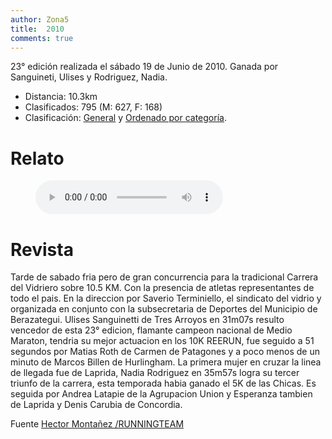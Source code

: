 ```yaml
---
author: Zona5
title:  2010
comments: true
---
```

23° edición realizada el sábado 19 de Junio de 2010. Ganada por Sanguineti, Ulises y Rodriguez, Nadia.

* Distancia: 10.3km
* Clasificados: 795 (M: 627, F: 168)
* Clasificación: [General](/clasificacion/2010/2010.html) y [Ordenado por categoría](/clasificacion/2010/2010cat.html).

# Relato

<figure>
    <audio
        controls
        src="/assets/audio/relatos/2010.mp3">
            Your browser does not support the
            <code>audio</code> element.
    </audio>
</figure>

# Revista

Tarde de sabado fria pero de gran concurrencia para la tradicional Carrera del Vidriero sobre 10.5 KM. Con la presencia de atletas representantes de todo el pais. En la direccion por Saverio Terminiello, el sindicato del vidrio y organizada en conjunto con la subsecretaria de Deportes del Municipio de Berazategui.
       Ulises Sanguinetti de Tres Arroyos en 31m07s resulto vencedor de esta 23° edicion, flamante campeon nacional de Medio Maraton, tendria su mejor actuacion en los 10K REERUN, fue seguido a 51 segundos por Matias Roth de Carmen de Patagones y a poco menos de un minuto de Marcos Billen de Hurlingham.
        La primera mujer en cruzar la linea de llegada fue de Laprida, Nadia Rodriguez en 35m57s logra su tercer triunfo de la carrera, esta temporada habia ganado el 5K de las Chicas.  Es seguida por Andrea Latapie de la Agrupacion Union y Esperanza tambien de Laprida y Denis Carubia de Concordia.     
      
Fuente [Hector Montañez /RUNNINGTEAM](http://runningteam.blogspot.com/2010_06_19_archive.html)